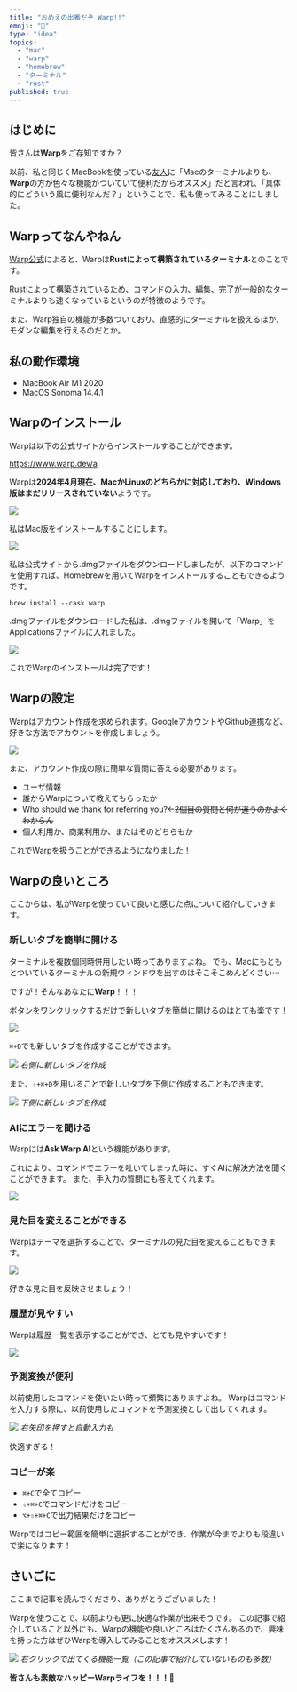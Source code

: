```yaml
---
title: "おめえの出番だぞ Warp!!"
emoji: "🍚"
type: "idea"
topics:
  - "mac"
  - "warp"
  - "homebrew"
  - "ターミナル"
  - "rust"
published: true
---
```


## はじめに

皆さんは**Warp**をご存知ですか？

以前、私と同じくMacBookを使っている[友人](https://zenn.dev/niyu)に「Macのターミナルよりも、**Warp**の方が色々な機能がついていて便利だからオススメ」だと言われ、「具体的にどういう風に便利なんだ？」ということで、私も使ってみることにしました。

## Warpってなんやねん

[Warp公式](https://www.warp.dev/a)によると、Warpは**Rustによって構築されているターミナル**とのことです。

Rustによって構築されているため、コマンドの入力、編集、完了が一般的なターミナルよりも速くなっているというのが特徴のようです。

また、Warp独自の機能が多数ついており、直感的にターミナルを扱えるほか、モダンな編集を行えるのだとか。

## 私の動作環境

- MacBook Air M1 2020
- MacOS Sonoma 14.4.1

## Warpのインストール

Warpは以下の公式サイトからインストールすることができます。

https://www.warp.dev/a

Warpは**2024年4月現在、MacかLinuxのどちらかに対応しており、Windows版はまだリリースされていない**ようです。

![](/images/sankaku11/warp1.png)

私はMac版をインストールすることにします。

![](/images/sankaku11/warp2.png)

私は公式サイトから.dmgファイルをダウンロードしましたが、以下のコマンドを使用すれば、Homebrewを用いてWarpをインストールすることもできるようです。

```
brew install --cask warp
```

.dmgファイルをダウンロードした私は、.dmgファイルを開いて「Warp」をApplicationsファイルに入れました。

![](/images/sankaku11/warp3.png)

これでWarpのインストールは完了です！

## Warpの設定

Warpはアカウント作成を求められます。GoogleアカウントやGithub連携など、好きな方法でアカウントを作成しましょう。

![](/images/sankaku11/warp4.png)

また、アカウント作成の際に簡単な質問に答える必要があります。
- ユーザ情報
- 誰からWarpについて教えてもらったか
- Who should we thank for referring you?←~~2個目の質問と何が違うのかよくわからん~~
- 個人利用か、商業利用か、またはそのどちらもか

これでWarpを扱うことができるようになりました！

## Warpの良いところ

ここからは、私がWarpを使っていて良いと感じた点について紹介していきます。

### 新しいタブを簡単に開ける

ターミナルを複数個同時併用したい時ってありますよね。
でも、Macにもともとついているターミナルの新規ウィンドウを出すのはそこそこめんどくさい⋯

ですが！そんなあなたに**Warp**！！！

ボタンをワンクリックするだけで新しいタブを簡単に開けるのはとても楽です！

![](/images/sankaku11/warp7.png)

`⌘+D`でも新しいタブを作成することができます。

![](/images/sankaku11/warp11.png)
*右側に新しいタブを作成*

また、`⇧+⌘+D`を用いることで新しいタブを下側に作成することもできます。

![](/images/sankaku11/warp6.png)
*下側に新しいタブを作成*

### AIにエラーを聞ける

Warpには**Ask Warp AI**という機能があります。

これにより、コマンドでエラーを吐いてしまった時に、すぐAIに解決方法を聞くことができます。
また、手入力の質問にも答えてくれます。

![](/images/sankaku11/warp8.png)

### 見た目を変えることができる

Warpはテーマを選択することで、ターミナルの見た目を変えることもできます。

![](/images/sankaku11/warp12.png)

好きな見た目を反映させましょう！

### 履歴が見やすい

Warpは履歴一覧を表示することができ、とても見やすいです！

![](/images/sankaku11/warp9.png)

### 予測変換が便利

以前使用したコマンドを使いたい時って頻繁にありますよね。
Warpはコマンドを入力する際に、以前使用したコマンドを予測変換として出してくれます。

![](/images/sankaku11/warp10.png)
*右矢印を押すと自動入力も*

快適すぎる！

### コピーが楽

- `⌘+C`で全てコピー
- `⇧+⌘+C`でコマンドだけをコピー
- `⌥+⇧+⌘+C`で出力結果だけをコピー

Warpではコピー範囲を簡単に選択することができ、作業が今までよりも段違いで楽になります！

## さいごに
ここまで記事を読んでくださり、ありがとうございました！

Warpを使うことで、以前よりも更に快適な作業が出来そうです。
この記事で紹介していること以外にも、Warpの機能や良いところはたくさんあるので、興味を持った方はぜひWarpを導入してみることをオススメします！

![](/images/sankaku11/warp5.png)
*右クリックで出てくる機能一覧（この記事で紹介していないものも多数）*

**皆さんも素敵なハッピーWarpライフを！！！🌸**
